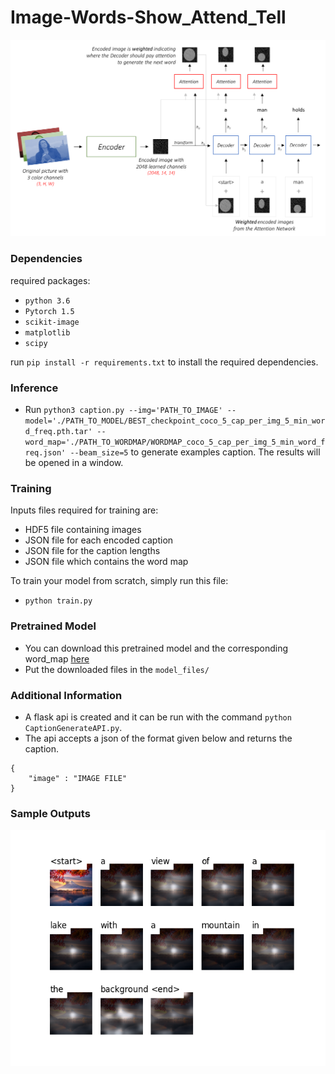 # Image-Words-Show_Attend_Tell

<img src="model.png"/>

### Dependencies

required packages: 

- `python 3.6`
- `Pytorch 1.5`
- `scikit-image`
- `matplotlib`
- `scipy`

run `pip install -r requirements.txt` to install the required dependencies.


### Inference
- Run `python3 caption.py --img='PATH_TO_IMAGE' --model='./PATH_TO_MODEL/BEST_checkpoint_coco_5_cap_per_img_5_min_word_freq.pth.tar' --word_map='./PATH_TO_WORDMAP/WORDMAP_coco_5_cap_per_img_5_min_word_freq.json' --beam_size=5` to generate examples caption. The results will be opened in a window.

### Training

Inputs files required for training are:
- HDF5 file containing images 
- JSON file for each encoded caption
- JSON file for the caption lengths
- JSON file which contains the word map

To train your model from scratch, simply run this file:
- `python train.py`

### Pretrained Model
- You can download this pretrained model and the corresponding word_map [here](https://drive.google.com/open?id=189VY65I_n4RTpQnmLGj7IzVnOF6dmePC)
- Put the downloaded files in the `model_files/`

### Additional Information

- A flask api is created and it can be run with the command `python CaptionGenerateAPI.py`.
- The api accepts a json of the format given below and returns the caption.
```
{
    "image" : "IMAGE FILE"
}
```

### Sample Outputs

<img src="sample_output.png"/>
